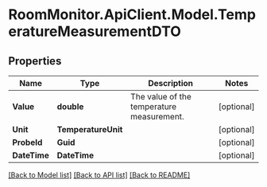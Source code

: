 # RoomMonitor.ApiClient.Model.TemperatureMeasurementDTO

## Properties

Name | Type | Description | Notes
------------ | ------------- | ------------- | -------------
**Value** | **double** | The value of the temperature measurement. | [optional] 
**Unit** | **TemperatureUnit** |  | [optional] 
**ProbeId** | **Guid** |  | [optional] 
**DateTime** | **DateTime** |  | [optional] 

[[Back to Model list]](../README.md#documentation-for-models) [[Back to API list]](../README.md#documentation-for-api-endpoints) [[Back to README]](../README.md)

